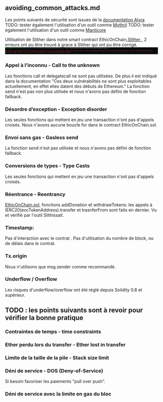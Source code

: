 ## avoiding_common_attacks.md

Les points suivants de sécurité sont issues de la [documentation Alyra](https://ecole.alyra.fr/mod/page/view.php?id=900)
TODO: tester également l'utilisation d'un outil comme [Mythril](https://github.com/ConsenSys/mythril)
TODO: tester également l'utilisation d'un outil comme [Manticore  ](https://github.com/trailofbits/manticore)

Utilisation de Slither dans notre smart contract EthicOnChain,[Slither ](https://github.com/crytic/slither),
2 erreurs ont pu être trouvé à grace à Slither qui ont pu être corrigé.
![Cover](./images/avoiding_common_attacks/Slither.JPG)


### Appel à l’inconnu - Call to the unknown

Les fonctions call et delegatecall ne sont pas utilisées. De plus il est indiqué dans la documentation "Ces deux vulnérabilités ne sont plus exploitables actuellement, en effet elles datent des débuts de Ethereum."
La fonction send n'est pas non plus utilisée et nous n'avons pas défini de fonction fallback.

### Désordre d’exception - Exception disorder

Les seules fonctions qui mettent en jeu une transaction n'ont pas d'appels croisés. Nous n'avons aucune boucle for dans le contract EthicOnChain.sol.

### Envoi sans gas - Gasless send

La fonction send n'est pas utilisée et nous n'avons pas défini de fonction fallback.

### Conversions de types - Type Casts

Les seules fonctions qui mettent en jeu une transaction n'ont pas d'appels croisés.

### Réentrance - Reentrancy 

[EthicOnChain.sol](contracts/EthicOnChain.sol), fonctions addDonation et withdrawTokens: les appels à IERC20(eocTokenAddress).transfer et trasnferFrom sont faits en dernier. Vu et vérifié par l'outil Slithissait.

### Timestamp:
Pas d'interaction avec le contrat . Pas d'utilisation du nombre de block, ou de délais dans le contrat.

### Tx.origin

Nous n'utilisons que msg.sender comme recommandé.

### Underflow / Overflow

Les risques d'underflow/overflow ont été réglé depuis Solidity 0.8 et supérieur.

## TODO : les points suivants sont à revoir pour vérifier la bonne pratique

### Contraintes de temps - time constraints

### Ether perdu lors du transfer - Ether lost in transfer

### Limite de la taille de la pile - Stack size limit

### Déni de service - DOS (Deny-of-Service)
Si besoin favoriser les paiements "pull over push".
### Déni de service avec la limite en gas du bloc




